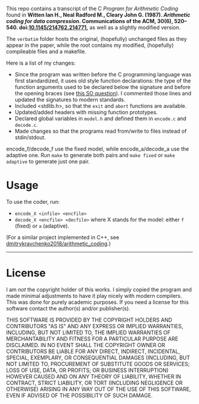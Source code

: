 This repo contains a transcript of the C _Program for Arithmetic Coding_ found in **Witten Ian H., Neal Radford M., Cleary John G. (1987). _Arithmetic coding for data compression_. Communications of the ACM, 30(6), 520–540. doi:[10.1145/214762.214771](https://dl.acm.org/doi/10.1145/214762.214771),** as well as a slightly modified version.

The `verbatim` folder hosts the original, (hopefully) unchanged files as they appear in the paper, while the root contains my modified, (hopefully) compileable files and a makefile.

Here is a list of my changes:
- Since the program was written before the C programming language was first standardized, it uses old style function declarations: the type of the function arguments used to be declared below the signature and before the opening braces (see [this SO question](https://stackoverflow.com/questions/13789450/variable-declaration-between-function-name-and-first-curly-brace)). I commented those lines and updated the signatures to modern standards.
- Included <stdlib.h>, so that the `exit` and `abort` functions are available.
- Updated/added headers with missing function prototypes.
- Declared global variables in `model.h` and defined them in `encode.c` and `decode.c`.
- Made changes so that the programs read from/write to files instead of stdin/stdout.

encode_f/decode_f use the fixed model, while encode_a/decode_a use the adaptive one. Run `make` to generate both pairs and `make fixed` or `make adaptive` to generate just one pair.

# Usage
To use the coder, run:
- `encode_X <infile> <encfile>`
- `decode_X <encfile> <decfile>`
where X stands for the model: either `f` (fixed) or `a` (adaptive).

(For a similar project implemented in C++, see [dmitrykravchenko2018/arithmetic_coding](https://github.com/dmitrykravchenko2018/arithmetic_coding).)

------------

# License
I am _not_ the copyright holder of this works. I simply copied the program and made minimal adjustments to have it play nicely with modern compilers. This was done for purely academic purposes. If you need a license for this software contact the author(s) and/or publisher(s).

THIS SOFTWARE IS PROVIDED BY THE COPYRIGHT HOLDERS AND CONTRIBUTORS "AS IS" AND ANY EXPRESS OR IMPLIED WARRANTIES, INCLUDING, BUT NOT LIMITED TO, THE IMPLIED WARRANTIES OF MERCHANTABILITY AND FITNESS FOR A PARTICULAR PURPOSE ARE DISCLAIMED. IN NO EVENT SHALL THE COPYRIGHT OWNER OR CONTRIBUTORS BE LIABLE FOR ANY DIRECT, INDIRECT, INCIDENTAL, SPECIAL, EXEMPLARY, OR CONSEQUENTIAL DAMAGES (INCLUDING, BUT NOT LIMITED TO, PROCUREMENT OF SUBSTITUTE GOODS OR SERVICES; LOSS OF USE, DATA, OR PROFITS; OR BUSINESS INTERRUPTION) HOWEVER CAUSED AND ON ANY THEORY OF LIABILITY, WHETHER IN CONTRACT, STRICT LIABILITY, OR TORT (INCLUDING NEGLIGENCE OR OTHERWISE) ARISING IN ANY WAY OUT OF THE USE OF THIS SOFTWARE, EVEN IF ADVISED OF THE POSSIBILITY OF SUCH DAMAGE.

